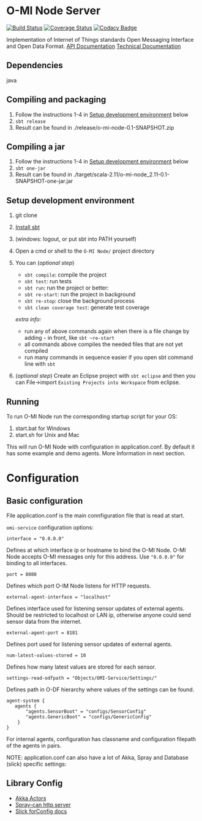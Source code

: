 O-MI Node Server
==============

[![Build Status](https://travis-ci.org/TK009/Code-Gardeners.svg?branch=development)](https://travis-ci.org/TK009/Code-Gardeners)
[![Coverage Status](https://coveralls.io/repos/TK009/Code-Gardeners/badge.png?branch=development)](https://coveralls.io/r/TK009/Code-Gardeners?branch=development)
[![Codacy Badge](https://www.codacy.com/project/badge/a4c681fb3fef4d21bb561a1b160c6d07)](https://www.codacy.com/app/tkinnunen/Code-Gardeners)

Implementation of Internet of Things standards Open Messaging Interface and Open Data Format. 
[API Documentation](http://pesutykki.mooo.com/dump/Code-Gardeners-api/#package)
[Technical Documentation](https://drive.google.com/folderview?id=0B85FeC7Xf_sSfm9yNnFwTEQxclFCT2s3MUdDd1czWmFCM2FEQjIxTHRHU2xtT2NXUzJNR0U&usp=sharing)

Dependencies
------------
java 


Compiling and packaging
-----------------------

1. Follow the instructions 1-4 in [Setup development environment](#setup-development-environment) below
2. `sbt release`
3. Result can be found in ./release/o-mi-node-0.1-SNAPSHOT.zip

Compiling a jar
---------------

1. Follow the instructions 1-4 in [Setup development environment](#setup-development-environment) below
2. `sbt one-jar`
3. Result can be found in ./target/scala-2.11/o-mi-node_2.11-0.1-SNAPSHOT-one-jar.jar


Setup development environment
-----------------------------

1. git clone
2. [Install sbt](http://www.scala-sbt.org/0.13/tutorial/Setup.html)
3. (windows: logout, or put sbt into PATH yourself)
4. Open a cmd or shell to the `O-MI Node/` project directory
5. You can (_optional step_)
    - `sbt compile`: compile the project
    - `sbt test`: run tests
    - `sbt run`: run the project or better:
    - `sbt re-start`:  run the project in background
    - `sbt re-stop`: close the background process
    - `sbt clean coverage test`: generate test coverage

    _extra info:_
    - run any of above commands again when there is a file change by adding `~` in front, like `sbt ~re-start`
    - all commands above compiles the needed files that are not yet compiled
    - run many commands in sequence easier if you open sbt command line with `sbt`

6. (_optional step_) Create an Eclipse project with `sbt eclipse` and then you can File->import `Existing Projects into Workspace` from eclipse.

Running
-------
To run O-MI Node run the corresponding startup script for your OS:

1. start.bat for Windows
2. start.sh for Unix and Mac

This will run O-MI Node with configuration in application.conf.
By default it has some example and demo agents.
More Information in next section.

Configuration
=============

Basic configuration
-------------------

File application.conf is the main connfiguration file that is read 
at start. 

`omi-service` configuration options:


`interface = "0.0.0.0"`

Defines at which interface ip or hostname to bind the O-MI Node. 
O-MI Node accepts O-MI messages only for this address.
Use `"0.0.0.0"` for binding to all interfaces.


`port = 8080`

Defines which port O-IM Node listens for HTTP requests.

  
`external-agent-interface = "localhost"`

Defines interface used for listening sensor updates of external agents.
Should be restricted to localhost or LAN ip, otherwise anyone could
send sensor data from the internet.


`external-agent-port = 8181`

Defines port used for listening sensor updates of external agents.


`num-latest-values-stored = 10`

Defines how many latest values are stored for each sensor.


`settings-read-odfpath = "Objects/OMI-Service/Settings/"`

Defines path in O-DF hierarchy where values of the settings can be found.


```
agent-system {
   agents {
       "agents.SensorBoot" = "configs/SensorConfig"
       "agents.GenericBoot" = "configs/GenericConfig"
    }     
}
```
For internal agents, configuration has classname and
configuration filepath of the agents in pairs.

NOTE: application.conf can also have a lot of Akka, Spray and Database (slick) specific settings:

Library Config
--------------

- [Akka Actors](http://doc.akka.io/docs/akka/2.3.9/general/configuration.html)
- [Spray-can http server](http://spray.io/documentation/1.2.2/spray-can/configuration/)
- [Slick forConfig docs](http://slick.typesafe.com/doc/3.0.0-RC2/api/index.html#slick.jdbc.JdbcBackend$DatabaseFactoryDef@forConfig\(String,Config,Driver\):Database)

